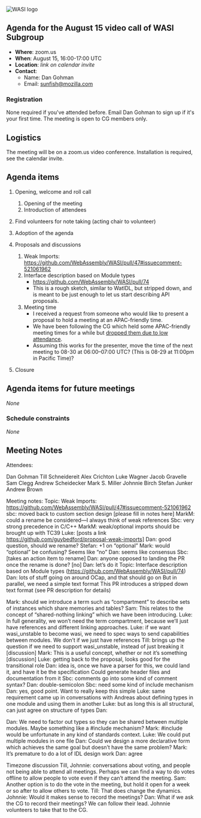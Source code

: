 ![WASI logo](/WASI.png)

## Agenda for the August 15 video call of WASI Subgroup

- **Where**: zoom.us
- **When**: August 15, 16:00-17:00 UTC
- **Location**: *link on calendar invite*
- **Contact**:
    - Name: Dan Gohman
    - Email: sunfish@mozilla.com

### Registration

None required if you've attended before. Email Dan Gohman to sign up if it's
your first time. The meeting is open to CG members only.

## Logistics

The meeting will be on a zoom.us video conference.
Installation is required, see the calendar invite.

## Agenda items

1. Opening, welcome and roll call
    1. Opening of the meeting
    1. Introduction of attendees
1. Find volunteers for note taking (acting chair to volunteer)
1. Adoption of the agenda
1. Proposals and discussions
    1. Weak Imports: https://github.com/WebAssembly/WASI/pull/47#issuecomment-521061962
    1. Interface description based on Module types
        - https://github.com/WebAssembly/WASI/pull/74
        - This is a rough sketch, similar to WatIDL, but stripped down, and is
          meant to be just enough to let us start describing API proposals.
    1. Meeting time
        - I received a request from someone who would like to present a proposal to hold a meeting at an APAC-friendly time.
        - We have been following the CG which held some APAC-friendly meeting times for a while but
          [dropped them due to low attendance](https://github.com/WebAssembly/meetings/blob/master/2018/CG-04-03.md#drop-apac-timezone).
        - Assuming this works for the presenter, move the time of the next meeting to 08-30 at 06:00–07:00 UTC? (This is 08-29 at 11:00pm in Pacific Time)?

1. Closure

## Agenda items for future meetings

*None*

### Schedule constraints

*None*

## Meeting Notes

Attendees:

Dan Gohman
Till Schneidereit
Alex Crichton
Luke Wagner
Jacob Gravelle
Sam Clegg
Andrew Scheidecker
Mark S. Miller
Johnnie Birch
Stefan Junker
Andrew Brown

Meeting notes:
Topic: Weak Imports: https://github.com/WebAssembly/WASI/pull/47#issuecomment-521061962
sbc: moved back to custom section design
[please fill in notes here]
MarkM: could a rename be considered—I always think of weak references
Sbc: very strong precedence in C/C++
MarkM: weak/optional imports should be brought up with TC39
Luke: [posts a link https://github.com/guybedford/proposal-weak-imports]
Dan: good question, should we rename?
Stefan: +1 on “optional”
Mark: would “optional” be confusing?
Seems like “no”
Dan: seems like consensus
Sbc: [takes an action item to rename]
Dan: anyone opposed to landing the PR once the rename is done?
[no]
Dan: let’s do it
Topic: Interface description based on Module types (https://github.com/WebAssembly/WASI/pull/74)
Dan: lots of stuff going on around OCap, and that should go on
But in parallel, we need a simple text format
This PR introduces a stripped down text format (see PR description for details)

Mark: should we introduce a term such as “compartment” to describe sets of instances which share memories and tables?
Sam: This relates to the concept of “shared-nothing linking” which we have been introducing.
Luke: In full generality, we won’t need the term compartment, because we’ll just have references and different linking approaches.
Luke: if we want wasi_unstable to become wasi, we need to spec ways to send capabilities between modules. We don’t if we just have references
Till: brings up the question if we need to support wasi_unstable, instead of just breaking it
[discussion]
Mark: This is a useful concept, whether or not it’s something 
[discussion]
Luke: getting back to the proposal, looks good for the transitional role
Dan: idea is, once we have a parser for this, we could land it, and have it be the specification
Could generate header files and documentation from it
Sbc: comments go into some kind of comment syntax?
Dan: double-semicolon
Sbc: need some kind of include mechanism
Dan: yes, good point. Want to really keep this simple
Luke: same requirement came up in conversations with Andreas about defining types in one module and using them in another
Luke: but as long this is all structural, can just agree on structure of types
Dan: 

Dan: We need to factor out types so they can be shared between multiple modules. Maybe something like a #include mechanism?
Mark: #include would be unfortunate in any kind of standards context.
Luke: We could put multiple modules in one file
Dan: Could we design a more declarative form which achieves the same goal but doesn’t have the same problem?
Mark: It’s premature to do a lot of IDL design work
Dan: agree

Timezone discussion
Till, Johnnie: conversations about voting, and people not being able to attend all meetings. Perhaps we can find a way to do votes offline to allow people to vote even if they can’t attend the meeting.
Sam: Another option is to do the vote in the meeting, but hold it open for a week or so after to allow others to vote.
Till: That does change the dynamics.
Johnnie: Would it makes sense to record the meetings?
Dan: What if we ask the CG to record their meetings? We can follow their lead.
Johnnie volunteers to take that to the CG.
